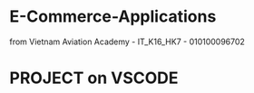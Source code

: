 # E-Commerce-Applications
from Vietnam Aviation Academy - IT_K16_HK7 - 010100096702  
# PROJECT on VSCODE
